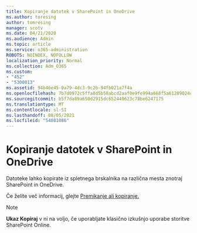 ```yaml
---
title: Kopiranje datotek v SharePoint in OneDrive
ms.author: toresing
author: tomresing
manager: scotv
ms.date: 04/21/2020
ms.audience: Admin
ms.topic: article
ms.service: o365-administration
ROBOTS: NOINDEX, NOFOLLOW
localization_priority: Normal
ms.collection: Adm_O365
ms.custom:
- "452"
- "5300013"
ms.assetid: 94b46e45-0a79-4dc3-9c2b-94fb021a7f4a
ms.openlocfilehash: 7b7d0972c5ffa8d5b58abcd2aaf0e9fe994a668f5a61289024c98f0cc0242547
ms.sourcegitcommit: b5f7da89a650d2915dc652449623c78be6247175
ms.translationtype: MT
ms.contentlocale: sl-SI
ms.lasthandoff: 08/05/2021
ms.locfileid: "54081086"
---
```

# <a name="copy-files-in-sharepoint-and-onedrive"></a>Kopiranje datotek v SharePoint in OneDrive

Datoteke lahko kopirate iz spletnega brskalnika na različna mesta znotraj SharePoint in OneDrive.

Če želite več informacij, glejte [Premikanje ali kopiranje.](https://support.microsoft.com/office/00e2f483-4df3-46be-a861-1f5f0c1a87bc)

> [!NOTE]
> **Ukaz Kopiraj** v ni na voljo, če uporabljate klasično izkušnjo uporabe storitve SharePoint Online.
